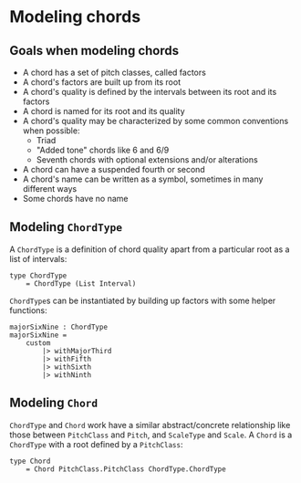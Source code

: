 # Modeling chords

## Goals when modeling chords

* A chord has a set of pitch classes, called factors
* A chord's factors are built up from its root
* A chord's quality is defined by the intervals between its root and its factors
* A chord is named for its root and its quality
* A chord's quality may be characterized by some common conventions when possible:
  * Triad
  * "Added tone" chords like 6 and 6/9
  * Seventh chords with optional extensions and/or alterations
* A chord can have a suspended fourth or second
* A chord's name can be written as a symbol, sometimes in many different ways
* Some chords have no name

## Modeling `ChordType`

A `ChordType` is a definition of chord quality apart from a particular root as a list of intervals:

```text
type ChordType
    = ChordType (List Interval)
```

`ChordType`s can be instantiated by building up factors with some helper functions:

```text
majorSixNine : ChordType
majorSixNine =
    custom
        |> withMajorThird
        |> withFifth
        |> withSixth
        |> withNinth
```

## Modeling `Chord`

`ChordType` and `Chord` work have a similar abstract/concrete relationship like those between `PitchClass` and `Pitch`, and `ScaleType` and `Scale`. A `Chord` is a `ChordType` with a root defined by a `PitchClass`:

```text
type Chord
    = Chord PitchClass.PitchClass ChordType.ChordType
```

